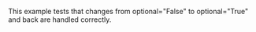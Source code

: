 This example tests that changes from optional="False" to optional="True"
and back are handled correctly.
